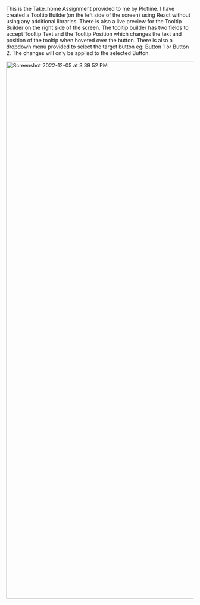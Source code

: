 This is the Take_home Assignment provided to me by Plotline. I have created a Tooltip Builder(on the left side of the screen) using React without using any additional libraries. There is also a live preview for the Tooltip Builder on the right side of the screen. The tooltip builder has two fields to accept Tooltip Text and the Tooltip Position which changes the text and position of the tooltip when hovered over the button. There is also a dropdown menu provided to select the target button eg: Button 1 or Button 2.
The changes will only be applied to the selected Button.



<img width="1440" alt="Screenshot 2022-12-05 at 3 39 52 PM" src="https://user-images.githubusercontent.com/16193881/205610893-b9f2ad83-b05e-4d39-b373-8693393f0baf.png">
